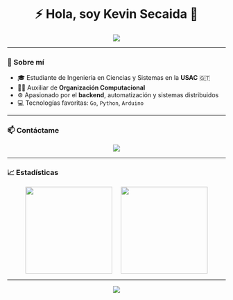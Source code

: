 <!-- README.md -->

<h1 align="center">⚡ Hola, soy Kevin Secaida 👋</h1>

<p align="center">
  <img src="https://readme-typing-svg.herokuapp.com/?lines=Ingeniero+en+formación+%7C+Apasionado+por+el+Backend;Python+%7C+Go+%7C+Arduino+%7C+Automatización+%7C+Sistemas+Distribuidos;Auxiliar+de+Organización+Computacional+en+USAC&center=true&width=600&height=45&color=00FFFF&vCenter=true">
</p>

---

### 🧠 Sobre mí

- 🎓 Estudiante de Ingeniería en Ciencias y Sistemas en la **USAC** 🇬🇹  
- 👨‍🏫 Auxiliar de **Organización Computacional**  
- ⚙️ Apasionado por el **backend**, automatización y sistemas distribuidos  
- 💻 Tecnologías favoritas: `Go`, `Python`, `Arduino`

---

### 📫 Contáctame

<p align="center">
  <a href="mailto:tarosecaida@gmail.com">
    <img src="https://img.shields.io/badge/-Gmail-D14836?style=for-the-badge&logo=gmail&logoColor=white" />
  </a>
</p>

---

### 📈 Estadísticas

<div align="center" style="display: flex; justify-content: center; gap: 20px; flex-wrap: wrap;">

  <img height="200px" src="https://github-profile-summary-cards.vercel.app/api/cards/repos-per-language?username=kesm12&theme=github_dark&show_icons=true" />

  <img height="200px" src="https://github-readme-stats.vercel.app/api?username=kesm12&show_icons=true&theme=github_dark" />

</div>

---

<p align="center">
  <img src="https://capsule-render.vercel.app/api?type=waving&color=00FFFF&height=120&section=footer"/>
</p>




<!--
**KESM12/KESM12** is a ✨ _special_ ✨ repository because its `README.md` (this file) appears on your GitHub profile.

Here are some ideas to get you started:

- 🔭 I’m currently working on ...
- 🌱 I’m currently learning ...
- 👯 I’m looking to collaborate on ...
- 🤔 I’m looking for help with ...
- 💬 Ask me about ...
- 📫 How to reach me: ...
- 😄 Pronouns: ...
- ⚡ Fun fact: ...
-->
